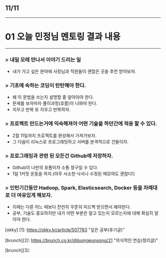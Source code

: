## 11/11
----------------------------------------------------------------------------
# 01 오늘 민정님 멘토링 결과 내용
----------------------------------------------------------------------------

### > 내일 모레 만나서 이야기 드리는 일
 * 내가 가고 싶은 분야에 사장님과 직원들이 괜찮은 곳을 추천 받아보자.

### > 기초에 속하는 코딩이 탄탄해야 한다.
 * 왜 이 문법을 쓰는지 설명할 줄 알아아야 한다.
 * 문제를 보자마자 풀이과정(흐름)이 나와야 한다.
 * 지우고 반복 또 지우고 반복하자.

### > 프로젝트 만드는거에 익숙해져야 어떤 기술을 하던간에 적응 할 수 있다.
 * 2월 11일까지 프로젝트를 완성해서 가져가보자.
 * 그 다음이 리눅스로 프로그래밍하고 서버를 본격적으로 건들이자.

### > 프로그래밍과 관련 된 모든건 Github에 저장하자.
 * Github이 나만의 포폴이자 소통 창구일 수 있다.
 * 1일 1커밋 운동을 하자.(아주 사소한 낙서나 수정된 메모여도 괜찮다!)

### > 인턴기간동안 Hadoop, Spark, Elasticsearch, Docker 등을 차례대로 더 여유있게 해보자.
 * 이때는 다른 어느 때보다 천천히 꾸준히 피드백 받으면서 해야한다.
 * 공부, 기술도 중요하지만 내가 어떤 부분은 알고 있는지 모르는지에 대해 확실히 알아야 한다.
 
[okky]  [1]: https://okky.kr/article/507783 "깊은 공부(후기글)"

[brunch][2]: https://brunch.co.kr/@bumgeunsong/21 "의식적인 연습(정리글)"

[brunch][3]:
